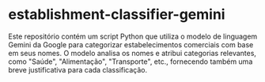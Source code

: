 # establishment-classifier-gemini
Este repositório contém um script Python que utiliza o modelo de linguagem Gemini da Google para categorizar estabelecimentos comerciais com base em seus nomes. O modelo analisa os nomes e atribui categorias relevantes, como "Saúde", "Alimentação", "Transporte", etc., fornecendo também uma breve justificativa para cada classificação.
